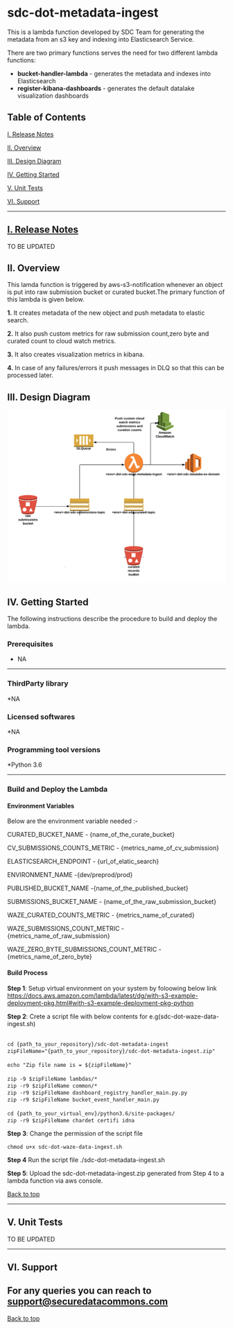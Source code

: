 
# sdc-dot-metadata-ingest
This is a lambda function developed by SDC Team for generating the metadata from an s3 key and indexing into Elasticsearch Service.

There are two primary functions serves the need for two different lambda functions:
* **bucket-handler-lambda** - generates the metadata and indexes into Elasticsearch
* **register-kibana-dashboards** - generates the default datalake visualization dashboards

<a name="toc"/>

## Table of Contents

[I. Release Notes](#release-notes)

[II. Overview](#overview)

[III. Design Diagram](#design-diagram)

[IV. Getting Started](#getting-started)

[V. Unit Tests](#unit-tests)

[VI. Support](#support)

---

<a name="release-notes"/>


## [I. Release Notes](ReleaseNotes.md)
TO BE UPDATED

<a name="overview"/>

## II. Overview
This lamda function is triggered by aws-s3-notification whenever an object is put into raw submission bucket or curated bucket.The primary function of this lambda is given below.

**1.** It creates metadata of the new object and push metadata to elastic search.

**2.** It also push custom metrics for raw submission count,zero byte and curated count to cloud watch metrics.

**3.** It also creates visualization metrics in kibana.

**4.** In case of any failures/errors it push messages in DLQ so that this can be processed later.

<a name="design-diagram"/>

## III. Design Diagram

![sdc-dot-metadata-ingest](images/sdc-dot-metadata-ingest.png)

<a name="getting-started"/>

## IV. Getting Started

The following instructions describe the procedure to build and deploy the lambda.

### Prerequisites
* NA 

---
### ThirdParty library

*NA

### Licensed softwares

*NA

### Programming tool versions

*Python 3.6


---
### Build and Deploy the Lambda

#### Environment Variables
Below are the environment variable needed :- 

CURATED_BUCKET_NAME - {name_of_the_curate_bucket}

CV_SUBMISSIONS_COUNTS_METRIC  - {metrics_name_of_cv_submission}

ELASTICSEARCH_ENDPOINT  - {url_of_elatic_search}

ENVIRONMENT_NAME        -{dev/preprod/prod}

PUBLISHED_BUCKET_NAME   -{name_of_the_published_bucket}

SUBMISSIONS_BUCKET_NAME - {name_of_the_raw_submission_bucket}

WAZE_CURATED_COUNTS_METRIC - {metrics_name_of_curated}

WAZE_SUBMISSIONS_COUNT_METRIC -{metrics_name_of_raw_submission}

WAZE_ZERO_BYTE_SUBMISSIONS_COUNT_METRIC - {metrics_name_of_zero_byte}

#### Build Process

**Step 1**: Setup virtual environment on your system by foloowing below link
https://docs.aws.amazon.com/lambda/latest/dg/with-s3-example-deployment-pkg.html#with-s3-example-deployment-pkg-python

**Step 2**: Crete a script file with below contents for e.g(sdc-dot-waze-data-ingest.sh)
```#!/bin/sh

cd {path_to_your_repository}/sdc-dot-metadata-ingest
zipFileName="{path_to_your_repository}/sdc-dot-metadata-ingest.zip"

echo "Zip file name is = ${zipFileName}"

zip -9 $zipFileName lambdas/*
zip -r9 $zipFileName common/*
zip -r9 $zipFileName dashboard_registry_handler_main.py.py
zip -r9 $zipFileName bucket_event_handler_main.py

cd {path_to_your_virtual_env}/python3.6/site-packages/
zip -r9 $zipFileName chardet certifi idna
```

**Step 3**: Change the permission of the script file

```
chmod u+x sdc-dot-waze-data-ingest.sh
```

**Step 4** Run the script file
./sdc-dot-metadata-ingest.sh

**Step 5**: Upload the sdc-dot-metadata-ingest.zip generated from Step 4 to a lambda function via aws console.

[Back to top](#toc)

---
<a name="unit-tests"/>

## V. Unit Tests

TO BE UPDATED

---
<a name="support"/>

## VI. Support

For any queries you can reach to support@securedatacommons.com
---
[Back to top](#toc)
